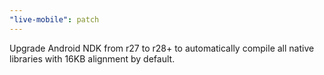 ```yaml
---
"live-mobile": patch
---
```


Upgrade Android NDK from r27 to r28+ to automatically compile all native libraries with 16KB alignment by default.
